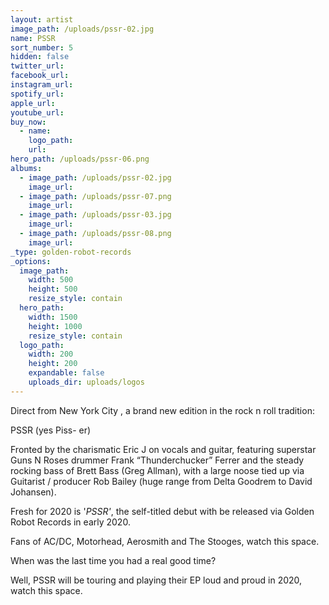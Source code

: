 ```yaml
---
layout: artist
image_path: /uploads/pssr-02.jpg
name: PSSR
sort_number: 5
hidden: false
twitter_url:
facebook_url:
instagram_url:
spotify_url:
apple_url:
youtube_url:
buy_now:
  - name:
    logo_path:
    url:
hero_path: /uploads/pssr-06.png
albums:
  - image_path: /uploads/pssr-02.jpg
    image_url:
  - image_path: /uploads/pssr-07.png
    image_url:
  - image_path: /uploads/pssr-03.jpg
    image_url:
  - image_path: /uploads/pssr-08.png
    image_url:
_type: golden-robot-records
_options:
  image_path:
    width: 500
    height: 500
    resize_style: contain
  hero_path:
    width: 1500
    height: 1000
    resize_style: contain
  logo_path:
    width: 200
    height: 200
    expandable: false
    uploads_dir: uploads/logos
---
```


Direct from New York City , a brand new edition in the rock n roll tradition:

PSSR (yes Piss- er)

Fronted by the charismatic Eric J on vocals and guitar, featuring superstar Guns N Roses drummer Frank “Thunderchucker” Ferrer and the steady rocking bass of Brett Bass (Greg Allman), with a large noose tied up via Guitarist / producer Rob Bailey (huge range from Delta Goodrem to David Johansen).

Fresh for 2020 is '*PSSR'*, the self-titled debut with be released via Golden Robot Records in early 2020. &nbsp;

Fans of AC/DC, Motorhead, Aerosmith and The Stooges, watch this space.&nbsp;

When was the last time you had a real good time?

Well, PSSR will be touring and playing their EP loud and proud in 2020, watch this space.